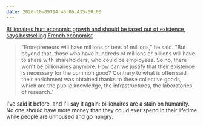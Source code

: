 ```yaml
---
date: 2020-10-09T14:46:06.435-00:00
---
```

[Billionaires hurt economic growth and should be taxed out of existence, says bestselling French economist](https://www.cnbc.com/2019/09/12/billionaires-should-be-taxed-out-of-existence-says-thomas-piketty.html)

> "Entrepreneurs will have millions or tens of millions," he said. "But beyond that, those who have hundreds of millions or billions will have to share with shareholders, who could be employees. So no, there won't be billionaires anymore. How can we justify that their existence is necessary for the common good? Contrary to what is often said, their enrichment was obtained thanks to these collective goods, which are the public knowledge, the infrastructures, the laboratories of research."

I've said it before, and I'll say it again: billionaires are a stain on humanity. No one should have more money than they could ever spend in their lifetime while people are unhoused and go hungry.

